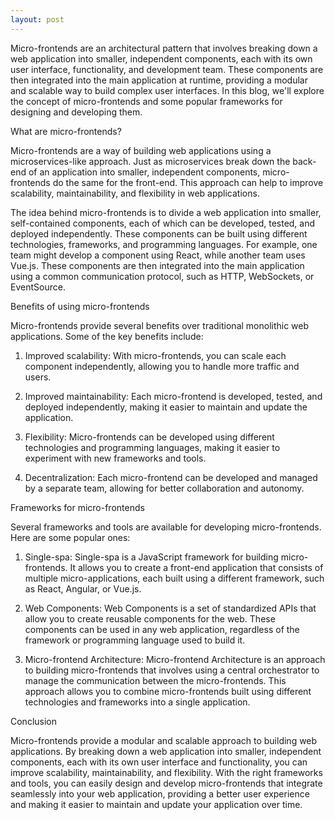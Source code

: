 ```yaml
---
layout: post
---
```

Micro-frontends are an architectural pattern that involves breaking down a web application into smaller, independent components, each with its own user interface, functionality, and development team. These components are then integrated into the main application at runtime, providing a modular and scalable way to build complex user interfaces. In this blog, we'll explore the concept of micro-frontends and some popular frameworks for designing and developing them.

What are micro-frontends?

Micro-frontends are a way of building web applications using a microservices-like approach. Just as microservices break down the back-end of an application into smaller, independent components, micro-frontends do the same for the front-end. This approach can help to improve scalability, maintainability, and flexibility in web applications.

The idea behind micro-frontends is to divide a web application into smaller, self-contained components, each of which can be developed, tested, and deployed independently. These components can be built using different technologies, frameworks, and programming languages. For example, one team might develop a component using React, while another team uses Vue.js. These components are then integrated into the main application using a common communication protocol, such as HTTP, WebSockets, or EventSource.

Benefits of using micro-frontends

Micro-frontends provide several benefits over traditional monolithic web applications. Some of the key benefits include:

1. Improved scalability: With micro-frontends, you can scale each component independently, allowing you to handle more traffic and users.

2. Improved maintainability: Each micro-frontend is developed, tested, and deployed independently, making it easier to maintain and update the application.

3. Flexibility: Micro-frontends can be developed using different technologies and programming languages, making it easier to experiment with new frameworks and tools.

4. Decentralization: Each micro-frontend can be developed and managed by a separate team, allowing for better collaboration and autonomy.

Frameworks for micro-frontends

Several frameworks and tools are available for developing micro-frontends. Here are some popular ones:

1. Single-spa: Single-spa is a JavaScript framework for building micro-frontends. It allows you to create a front-end application that consists of multiple micro-applications, each built using a different framework, such as React, Angular, or Vue.js.

2. Web Components: Web Components is a set of standardized APIs that allow you to create reusable components for the web. These components can be used in any web application, regardless of the framework or programming language used to build it.

3. Micro-frontend Architecture: Micro-frontend Architecture is an approach to building micro-frontends that involves using a central orchestrator to manage the communication between the micro-frontends. This approach allows you to combine micro-frontends built using different technologies and frameworks into a single application.

Conclusion

Micro-frontends provide a modular and scalable approach to building web applications. By breaking down a web application into smaller, independent components, each with its own user interface and functionality, you can improve scalability, maintainability, and flexibility. With the right frameworks and tools, you can easily design and develop micro-frontends that integrate seamlessly into your web application, providing a better user experience and making it easier to maintain and update your application over time.